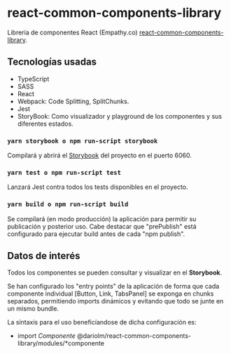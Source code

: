# react-common-components-library 
 Librería de componentes React (Empathy.co) [react-common-components-library](https://github.com/DarioLM/react-common-components-library).

## Tecnologías usadas

- TypeScript
- SASS
- React
- Webpack: Code Splitting, SplitChunks.
- Jest
- StoryBook: Como visualizador y playground de los componentes y sus diferentes estados.

### `yarn storybook o npm run-script storybook`

Compilará y abrirá el [Storybook](http://localhost:6006/) del proyecto en el puerto 6060.<br />

### `yarn test o npm run-script test`

Lanzará Jest contra todos los tests disponibles en el proyecto.

### `yarn build o npm run-script build`

Se compilará (en modo producción) la aplicación para permitir su publicación y posterior uso.
Cabe destacar que "prePublish" está configurado para ejecutar build antes de cada "npm publish".

## Datos de interés

Todos los componentes se pueden consultar y visualizar en el **Storybook**.

Se han configurado los "entry points" de la aplicación de forma que cada componente individual [Button, Link, TabsPanel] se
exponga en chunks separados, permitiendo imports dinámicos y evitando que todo se junte en un mismo bundle.

La síntaxis para el uso beneficíandose de dicha configuración es:

- import *Componente* @dariolm/react-common-components-library/modules/*componente